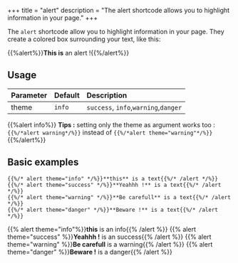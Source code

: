 +++
title = "alert"
description = "The alert shortcode allows you to highlight information in your page."
+++

The `alert` shortcode allow you to highlight information in your page. They create a colored box surrounding your text, like this:

{{%alert%}}**This is** an alert !{{%/alert%}}
## Usage

| Parameter | Default | Description |
|:--|:--|:--|
| theme | `info` | `success`, `info`,`warning`,`danger` |

{{%alert info%}}
**Tips :** setting only the theme as argument works too :
`{{%/*alert warning*/%}}`  instead of `{{%/*alert theme="warning"*/%}}`
{{%/alert%}}

## Basic examples

    {{%/* alert theme="info" */%}}**this** is a text{{%/* /alert */%}}
    {{%/* alert theme="success" */%}}**Yeahhh !** is a text{{%/* /alert */%}}
    {{%/* alert theme="warning" */%}}**Be carefull** is a text{{%/* /alert */%}}
    {{%/* alert theme="danger" */%}}**Beware !** is a text{{%/* /alert */%}}

{{% alert theme="info"%}}**this** is an info{{% /alert %}}
{{% alert theme="success" %}}**Yeahhh !** is an success{{% /alert %}}
{{% alert theme="warning" %}}**Be carefull** is a warning{{% /alert %}}
{{% alert theme="danger" %}}**Beware !** is a danger{{% /alert %}}
